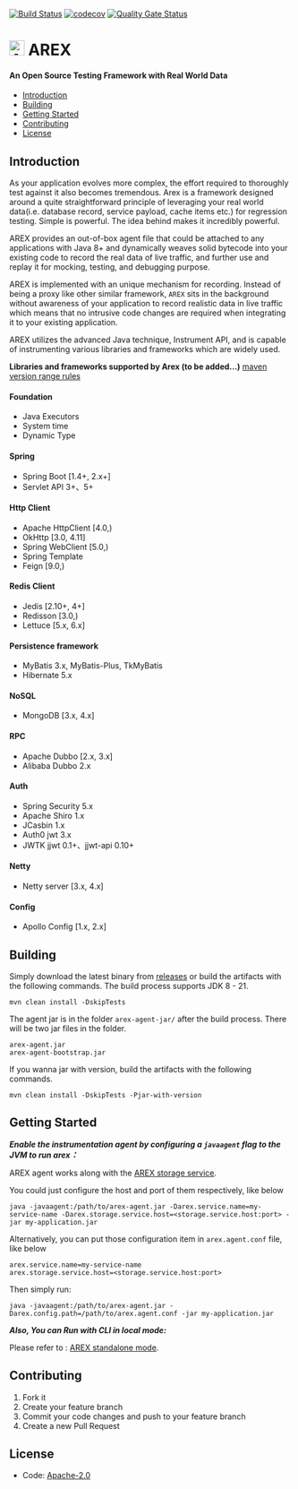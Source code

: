 [![Build Status](https://github.com/arextest/arex-agent-java/actions/workflows/build.yml/badge.svg?branch=main)](https://github.com/arextest/arex-agent-java/actions/workflows/build.yml)
[![codecov](https://codecov.io/gh/arextest/arex-agent-java/branch/main/graph/badge.svg)](https://app.codecov.io/gh/arextest/arex-agent-java)
[![Quality Gate Status](https://sonarcloud.io/api/project_badges/measure?project=arextest_arex-agent-java&metric=alert_status)](https://sonarcloud.io/summary/new_code?id=arextest_arex-agent-java)

# <img src="https://avatars.githubusercontent.com/u/103105168?s=200&v=4" alt="Arex Icon" width="27" height=""> AREX

#### An Open Source Testing Framework with Real World Data

- [Introduction](#introduction)
- [Building](#building)
- [Getting Started](#getting-started)
- [Contributing](#contributing)
- [License](#license)

## Introduction


As your application evolves more complex, the effort required to thoroughly test against it also becomes tremendous. Arex is a framework designed around a quite straightforward principle of leveraging your real world data(i.e. database record, service payload, cache items etc.) for regression testing. Simple is powerful. The idea behind makes it incredibly powerful.

AREX provides an out-of-box agent file that could be attached to any applications with Java 8+ and dynamically weaves solid  bytecode into your existing code to record the real data of live traffic, and further use and replay it for mocking, testing, and debugging purpose.

AREX is implemented with an unique mechanism for recording. Instead of being a proxy like other similar framework, `AREX` sits in the background without awareness of your application to record realistic data in live traffic which means that no intrusive code changes are required when integrating it to your existing application.

AREX utilizes the advanced Java technique, Instrument API, and is capable of instrumenting various libraries and frameworks which are widely used.

**Libraries and frameworks supported by Arex (to be added...)**
[maven version range rules](https://maven.apache.org/enforcer/enforcer-rules/versionRanges.html)

#### Foundation
- Java Executors
- System time
- Dynamic Type
#### Spring
- Spring Boot [1.4+, 2.x+]
- Servlet API 3+、5+
#### Http Client
- Apache HttpClient [4.0,)
- OkHttp [3.0, 4.11]
- Spring WebClient [5.0,)
- Spring Template
- Feign [9.0,)
#### Redis Client
- Jedis [2.10+, 4+]
- Redisson [3.0,)
- Lettuce [5.x, 6.x]
#### Persistence framework
- MyBatis 3.x, MyBatis-Plus, TkMyBatis
- Hibernate 5.x
#### NoSQL
- MongoDB [3.x, 4.x]
#### RPC
- Apache Dubbo [2.x, 3.x]
- Alibaba Dubbo 2.x
#### Auth
- Spring Security 5.x
- Apache Shiro 1.x
- JCasbin 1.x
- Auth0 jwt 3.x
- JWTK jjwt 0.1+、jjwt-api 0.10+
#### Netty
- Netty server [3.x, 4.x]
#### Config
- Apollo Config [1.x, 2.x]

## Building

Simply download the latest binary from [releases](https://github.com/arextest/arex-agent-java/releases) 
or build the artifacts with the following commands. The build process supports JDK 8 - 21.

`mvn clean install -DskipTests`

The agent jar is in the folder `arex-agent-jar/` after the build process.
There will be two jar files in the folder.

```other
arex-agent.jar
arex-agent-bootstrap.jar
```

If you wanna jar with version, build the artifacts with the following commands. 

`mvn clean install -DskipTests -Pjar-with-version`


## Getting Started


***Enable the instrumentation agent by configuring a `javaagent` flag to the JVM to run arex：***

AREX agent works along with the [AREX storage service](https://github.com/arextest/arex-storage).

You could just configure the host and port of them respectively, like below

```other
java -javaagent:/path/to/arex-agent.jar -Darex.service.name=my-service-name -Darex.storage.service.host=<storage.service.host:port> -jar my-application.jar
```


Alternatively, you can put those configuration item in `arex.agent.conf` file, like below

```other
arex.service.name=my-service-name
arex.storage.service.host=<storage.service.host:port> 
```


Then simply run:

```other
java -javaagent:/path/to/arex-agent.jar -Darex.config.path=/path/to/arex.agent.conf -jar my-application.jar
```


***Also, You can Run with CLI in local mode:***

Please refer to : [AREX standalone mode](https://github.com/arextest/arex-standalone).



## Contributing

1. Fork it
2. Create your feature branch
3. Commit your code changes and push to your feature branch
4. Create a new Pull Request


## License
- Code: [Apache-2.0](https://github.com/arextest/arex-agent-java/blob/main/LICENSE)
